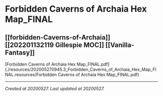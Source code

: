 # Forbidden Caverns of Archaia Hex Map_FINAL
 [[forbidden-Caverns-of-Archaia]] [[202201132119 Gillespie MOC]] [[Vanilla-Fantasy]] 
---



[Forbidden Caverns of Archaia Hex Map\_FINAL.pdf](./resources/202005270945.3_Forbidden_Caverns_of_Archaia_Hex_Map_FINAL.resources/Forbidden Caverns of Archaia Hex Map_FINAL.pdf)

---

_Created at 20200527._
_Last updated at 20200527._



